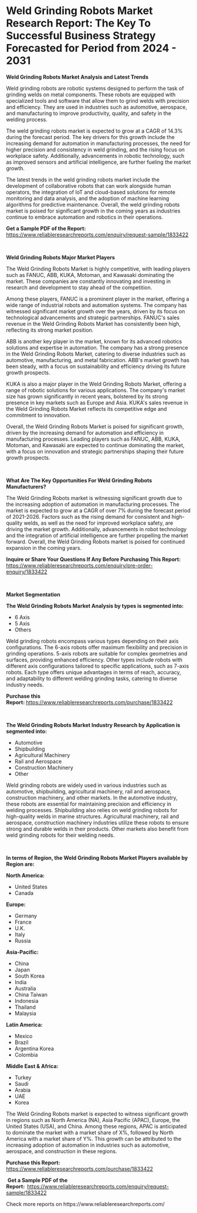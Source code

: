 <p><h1>Weld Grinding Robots Market Research Report: The Key To Successful Business Strategy Forecasted for Period from 2024 - 2031</h1></p><p><strong>Weld Grinding Robots Market Analysis and Latest Trends</strong></p>
<p><p>Weld grinding robots are robotic systems designed to perform the task of grinding welds on metal components. These robots are equipped with specialized tools and software that allow them to grind welds with precision and efficiency. They are used in industries such as automotive, aerospace, and manufacturing to improve productivity, quality, and safety in the welding process.</p><p>The weld grinding robots market is expected to grow at a CAGR of 14.3% during the forecast period. The key drivers for this growth include the increasing demand for automation in manufacturing processes, the need for higher precision and consistency in weld grinding, and the rising focus on workplace safety. Additionally, advancements in robotic technology, such as improved sensors and artificial intelligence, are further fueling the market growth.</p><p>The latest trends in the weld grinding robots market include the development of collaborative robots that can work alongside human operators, the integration of IoT and cloud-based solutions for remote monitoring and data analysis, and the adoption of machine learning algorithms for predictive maintenance. Overall, the weld grinding robots market is poised for significant growth in the coming years as industries continue to embrace automation and robotics in their operations.</p></p>
<p><strong>Get a Sample PDF of the Report:&nbsp;</strong> <a href="https://www.reliableresearchreports.com/enquiry/request-sample/1833422">https://www.reliableresearchreports.com/enquiry/request-sample/1833422</a></p>
<p>&nbsp;</p>
<p><strong>Weld Grinding Robots Major Market Players</strong></p>
<p><p>The Weld Grinding Robots Market is highly competitive, with leading players such as FANUC, ABB, KUKA, Motoman, and Kawasaki dominating the market. These companies are constantly innovating and investing in research and development to stay ahead of the competition.</p><p>Among these players, FANUC is a prominent player in the market, offering a wide range of industrial robots and automation systems. The company has witnessed significant market growth over the years, driven by its focus on technological advancements and strategic partnerships. FANUC's sales revenue in the Weld Grinding Robots Market has consistently been high, reflecting its strong market position.</p><p>ABB is another key player in the market, known for its advanced robotics solutions and expertise in automation. The company has a strong presence in the Weld Grinding Robots Market, catering to diverse industries such as automotive, manufacturing, and metal fabrication. ABB's market growth has been steady, with a focus on sustainability and efficiency driving its future growth prospects.</p><p>KUKA is also a major player in the Weld Grinding Robots Market, offering a range of robotic solutions for various applications. The company's market size has grown significantly in recent years, bolstered by its strong presence in key markets such as Europe and Asia. KUKA's sales revenue in the Weld Grinding Robots Market reflects its competitive edge and commitment to innovation.</p><p>Overall, the Weld Grinding Robots Market is poised for significant growth, driven by the increasing demand for automation and efficiency in manufacturing processes. Leading players such as FANUC, ABB, KUKA, Motoman, and Kawasaki are expected to continue dominating the market, with a focus on innovation and strategic partnerships shaping their future growth prospects.</p></p>
<p>&nbsp;</p>
<p><strong>What Are The Key Opportunities For Weld Grinding Robots Manufacturers?</strong></p>
<p><p>The Weld Grinding Robots market is witnessing significant growth due to the increasing adoption of automation in manufacturing processes. The market is expected to grow at a CAGR of over 7% during the forecast period of 2021-2026. Factors such as the rising demand for consistent and high-quality welds, as well as the need for improved workplace safety, are driving the market growth. Additionally, advancements in robot technology and the integration of artificial intelligence are further propelling the market forward. Overall, the Weld Grinding Robots market is poised for continued expansion in the coming years.</p></p>
<p><strong>Inquire or Share Your Questions If Any Before Purchasing This Report:</strong> <a href="https://www.reliableresearchreports.com/enquiry/pre-order-enquiry/1833422">https://www.reliableresearchreports.com/enquiry/pre-order-enquiry/1833422</a></p>
<p>&nbsp;</p>
<p><strong>Market Segmentation</strong></p>
<p><strong>The Weld Grinding Robots Market Analysis by types is segmented into:</strong></p>
<p><ul><li>6 Axis</li><li>5 Axis</li><li>Others</li></ul></p>
<p><p>Weld grinding robots encompass various types depending on their axis configurations. The 6-axis robots offer maximum flexibility and precision in grinding operations. 5-axis robots are suitable for complex geometries and surfaces, providing enhanced efficiency. Other types include robots with different axis configurations tailored to specific applications, such as 7-axis robots. Each type offers unique advantages in terms of reach, accuracy, and adaptability to different welding grinding tasks, catering to diverse industry needs.</p></p>
<p><strong>Purchase this Report:&nbsp;</strong><a href="https://www.reliableresearchreports.com/purchase/1833422">https://www.reliableresearchreports.com/purchase/1833422</a></p>
<p>&nbsp;</p>
<p><strong>The Weld Grinding Robots Market Industry Research by Application is segmented into:</strong></p>
<p><ul><li>Automotive</li><li>Shipbuilding</li><li>Agricultural Machinery</li><li>Rail and Aerospace</li><li>Construction Machinery</li><li>Other</li></ul></p>
<p><p>Weld grinding robots are widely used in various industries such as automotive, shipbuilding, agricultural machinery, rail and aerospace, construction machinery, and other markets. In the automotive industry, these robots are essential for maintaining precision and efficiency in welding processes. Shipbuilding also relies on weld grinding robots for high-quality welds in marine structures. Agricultural machinery, rail and aerospace, construction machinery industries utilize these robots to ensure strong and durable welds in their products. Other markets also benefit from weld grinding robots for their welding needs.</p></p>
<p>&nbsp;</p>
<p><strong>In terms of Region, the Weld Grinding Robots Market Players available by Region are:</strong></p>
<p>
    <p> <strong> North America: </strong>
        <ul>
            <li>United States</li>
            <li>Canada</li>
        </ul>
        </p> 
    <p> <strong> Europe: </strong>
        <ul>
            <li>Germany</li>
            <li>France</li>
            <li>U.K.</li>
            <li>Italy</li>
            <li>Russia</li>
        </ul>
        </p> 
    <p> <strong> Asia-Pacific: </strong>
        <ul>
            <li>China</li>
            <li>Japan</li>
            <li>South Korea</li>
            <li>India</li>
            <li>Australia</li>
            <li>China Taiwan</li>
            <li>Indonesia</li>
            <li>Thailand</li>
            <li>Malaysia</li>
        </ul>
        </p> 
    <p> <strong> Latin America: </strong>
        <ul>
            <li>Mexico</li>
            <li>Brazil</li>
            <li>Argentina Korea</li>
            <li>Colombia</li>
        </ul>
        </p> 
    <p> <strong> Middle East & Africa: </strong>
        <ul>
            <li>Turkey</li>
            <li>Saudi</li>
            <li>Arabia</li>
            <li>UAE</li>
            <li>Korea</li>
        </ul>
    </p>
    </p>
<p><p>The Weld Grinding Robots market is expected to witness significant growth in regions such as North America (NA), Asia Pacific (APAC), Europe, the United States (USA), and China. Among these regions, APAC is anticipated to dominate the market with a market share of X%, followed by North America with a market share of Y%. This growth can be attributed to the increasing adoption of automation in industries such as automotive, aerospace, and construction in these regions.</p></p>
<p><strong>Purchase this Report: </strong><a href="https://www.reliableresearchreports.com/purchase/1833422">https://www.reliableresearchreports.com/purchase/1833422</a></p>
<p>&nbsp;<strong>Get a Sample PDF of the Report:&nbsp;&nbsp;</strong><a href="https://www.reliableresearchreports.com/enquiry/request-sample/1833422">https://www.reliableresearchreports.com/enquiry/request-sample/1833422</a></p>
<p><strong></strong></p>
<p>Check more reports on https://www.reliableresearchreports.com/</p>